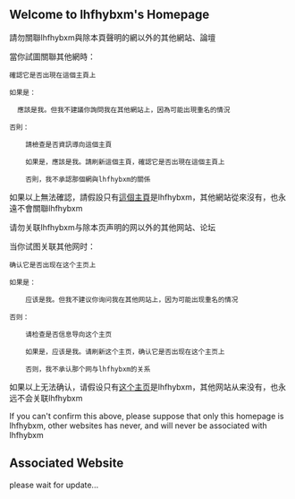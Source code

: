## Welcome to lhfhybxm's Homepage

請勿關聯lhfhybxm與除本頁聲明的網以外的其他網站、論壇

當你試圖關聯其他網時：

    確認它是否出現在這個主頁上
  
    如果是：
  
	  應該是我。但我不建議你詢問我在其他網站上，因為可能出現重名的情況
    
	否則：
  
		請檢查是否資訊導向這個主頁
    
		如果是，應該是我。請刷新這個主頁，確認它是否出現在這個主頁上
    
		否則，我不承認那個網與lhfhybxm的關係
    
如果以上無法確認，請假設只有[這個主頁](https://lhfhybxm.github.io/)是lhfhybxm，其他網站從來沒有，也永遠不會關聯lhfhybxm

请勿关联lhfhybxm与除本页声明的网以外的其他网站、论坛

当你试图关联其他网时：

	确认它是否出现在这个主页上
  
	如果是：
  
		应该是我。但我不建议你询问我在其他网站上，因为可能出现重名的情况
    
	否则：
  
		请检查是否信息导向这个主页
    
		如果是，应该是我。请刷新这个主页，确认它是否出现在这个主页上
    
		否则，我不承认那个网与lhfhybxm的关系
    
如果以上无法确认，请假设只有[这个主页](https://lhfhybxm.github.io/)是lhfhybxm，其他网站从来没有，也永远不会关联lhfhybxm

If you can't confirm this above, please suppose that only this homepage is lhfhybxm, other websites has never, and will never be associated with lhfhybxm


## Associated Website

please wait for update...
